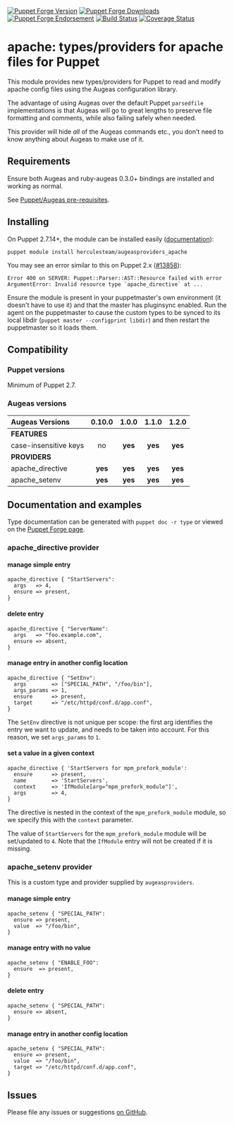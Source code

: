 [![Puppet Forge Version](http://img.shields.io/puppetforge/v/herculesteam/augeasproviders_apache.svg)](https://forge.puppetlabs.com/herculesteam/augeasproviders_apache)
[![Puppet Forge Downloads](http://img.shields.io/puppetforge/dt/herculesteam/augeasproviders_apache.svg)](https://forge.puppetlabs.com/herculesteam/augeasproviders_apache)
[![Puppet Forge Endorsement](https://img.shields.io/puppetforge/e/herculesteam/augeasproviders_apache.svg)](https://forge.puppetlabs.com/herculesteam/augeasproviders_apache)
[![Build Status](https://img.shields.io/travis/hercules-team/augeasproviders_apache/master.svg)](https://travis-ci.org/hercules-team/augeasproviders_apache)
[![Coverage Status](https://img.shields.io/coveralls/hercules-team/augeasproviders_apache.svg)](https://coveralls.io/r/hercules-team/augeasproviders_apache)


# apache: types/providers for apache files for Puppet

This module provides new types/providers for Puppet to read and modify apache
config files using the Augeas configuration library.

The advantage of using Augeas over the default Puppet `parsedfile`
implementations is that Augeas will go to great lengths to preserve file
formatting and comments, while also failing safely when needed.

This provider will hide *all* of the Augeas commands etc., you don't need to
know anything about Augeas to make use of it.

## Requirements

Ensure both Augeas and ruby-augeas 0.3.0+ bindings are installed and working as
normal.

See [Puppet/Augeas pre-requisites](http://docs.puppetlabs.com/guides/augeas.html#pre-requisites).

## Installing

On Puppet 2.7.14+, the module can be installed easily ([documentation](http://docs.puppetlabs.com/puppet/latest/reference/modules_installing.html)):

    puppet module install herculesteam/augeasproviders_apache

You may see an error similar to this on Puppet 2.x ([#13858](http://projects.puppetlabs.com/issues/13858)):

    Error 400 on SERVER: Puppet::Parser::AST::Resource failed with error ArgumentError: Invalid resource type `apache_directive` at ...

Ensure the module is present in your puppetmaster's own environment (it doesn't
have to use it) and that the master has pluginsync enabled.  Run the agent on
the puppetmaster to cause the custom types to be synced to its local libdir
(`puppet master --configprint libdir`) and then restart the puppetmaster so it
loads them.

## Compatibility

### Puppet versions

Minimum of Puppet 2.7.

### Augeas versions

Augeas Versions           | 0.10.0  | 1.0.0   | 1.1.0   | 1.2.0   |
:-------------------------|:-------:|:-------:|:-------:|:-------:|
**FEATURES**              |
case-insensitive keys     | no      | **yes** | **yes** | **yes** |
**PROVIDERS**             |
apache\_directive         | **yes** | **yes** | **yes** | **yes** |
apache\_setenv            | **yes** | **yes** | **yes** | **yes** |

## Documentation and examples

Type documentation can be generated with `puppet doc -r type` or viewed on the
[Puppet Forge page](http://forge.puppetlabs.com/herculesteam/augeasproviders_apache).

### apache_directive provider

#### manage simple entry

    apache_directive { "StartServers":
      args   => 4,
      ensure => present,
    }

#### delete entry

    apache_directive { "ServerName":
      args   => "foo.example.com",
      ensure => absent,
    }

#### manage entry in another config location

    apache_directive { "SetEnv":
      args        => ["SPECIAL_PATH", "/foo/bin"],
      args_params => 1,
      ensure      => present,
      target      => "/etc/httpd/conf.d/app.conf",
    }

The `SetEnv` directive is not unique per scope: the first arg identifies the entry we want to update, and needs to be taken into account. For this reason, we set `args_params` to `1`.

#### set a value in a given context

    apache_directive { 'StartServers for mpm_prefork_module':
      ensure      => present,
      name        => 'StartServers',
      context     => 'IfModule[arg="mpm_prefork_module"]',
      args        => 4,
    }


The directive is nested in the context of the `mpm_prefork_module` module, so we specify this with the `context` parameter.

The value of `StartServers` for the `mpm_prefork_module` module will be set/updated to `4`. Note that the `IfModule` entry will not be created if it is missing.


### apache_setenv provider

This is a custom type and provider supplied by `augeasproviders`.

#### manage simple entry

    apache_setenv { "SPECIAL_PATH":
      ensure => present,
      value  => "/foo/bin",
    }

#### manage entry with no value

    apache_setenv { "ENABLE_FOO":
      ensure  => present,
    }

#### delete entry

    apache_setenv { "SPECIAL_PATH":
      ensure => absent,
    }

#### manage entry in another config location

    apache_setenv { "SPECIAL_PATH":
      ensure => present,
      value  => "/foo/bin",
      target => "/etc/httpd/conf.d/app.conf",
    }


## Issues

Please file any issues or suggestions [on GitHub](https://github.com/hercules-team/augeasproviders_apache/issues).
